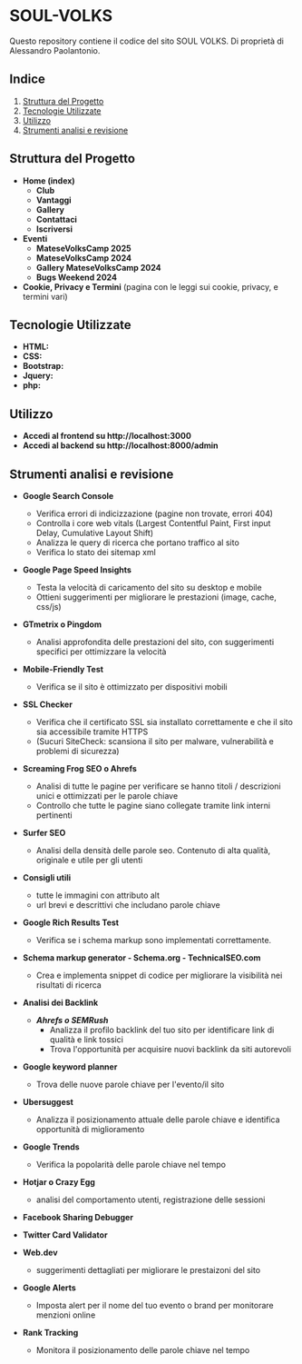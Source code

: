 # SOUL-VOLKS

Questo repository contiene il codice del sito SOUL VOLKS.
Di proprietà di Alessandro Paolantonio.

## Indice

1. [Struttura del Progetto](#struttura-del-progetto)
2. [Tecnologie Utilizzate](#tecnologie-utilizzate)
3. [Utilizzo](#utilizzo)
4. [Strumenti analisi e revisione](#strumenti-analisi-e-revisione)


## Struttura del Progetto

- **Home (index)**
  - **Club**
  - **Vantaggi**
  - **Gallery**
  - **Contattaci**
  - **Iscriversi**
- **Eventi**
  - **MateseVolksCamp 2025**
  - **MateseVolksCamp 2024**
  - **Gallery MateseVolksCamp 2024**
  - **Bugs Weekend 2024**
- **Cookie, Privacy e Termini** (pagina con le leggi sui cookie, privacy, e termini vari)


## Tecnologie Utilizzate

- **HTML:** 
- **CSS:**
- **Bootstrap:** 
- **Jquery:** 
- **php:** 

## Utilizzo
- **Accedi al frontend su http://localhost:3000**
- **Accedi al backend su http://localhost:8000/admin**

## Strumenti analisi e revisione
- **Google Search Console**
  - Verifica errori di indicizzazione (pagine non trovate, errori 404)
  - Controlla i core web vitals (Largest Contentful Paint, First input Delay, Cumulative Layout Shift)
  - Analizza le query di ricerca che portano traffico al sito
  - Verifica lo stato dei sitemap xml
- **Google Page Speed Insights**
  - Testa la velocità di caricamento del sito su desktop e mobile
  - Ottieni suggerimenti per migliorare le prestazioni (image, cache, css/js)
- **GTmetrix o Pingdom**
  - Analisi approfondita delle prestazioni del sito, con suggerimenti specifici per ottimizzare la velocità
- **Mobile-Friendly Test**
  - Verifica se il sito è ottimizzato per dispositivi mobili
- **SSL Checker**
  - Verifica che il certificato SSL sia installato correttamente e che il sito sia accessibile tramite HTTPS
  - (Sucuri SiteCheck: scansiona il sito per malware, vulnerabilità e problemi di sicurezza)

- **Screaming Frog SEO o Ahrefs**
  - Analisi di tutte le pagine per verificare se hanno titoli / descrizioni unici e ottimizzati per le parole chiave
  - Controllo che tutte le pagine siano collegate tramite link interni pertinenti
- **Surfer SEO**
  - Analisi della densità delle parole seo. Contenuto di alta qualità, originale e utile per gli utenti
- **Consigli utili**
  - tutte le immagini con attributo alt
  - url brevi e descrittivi che includano parole chiave

- **Google Rich Results Test**
  - Verifica se i schema markup sono implementati correttamente.
- **Schema markup generator - Schema.org - TechnicalSEO.com**
  - Crea e implementa snippet di codice per migliorare la visibilità nei risultati di ricerca

- **Analisi dei Backlink**
  - ***Ahrefs o SEMRush***
    - Analizza il profilo backlink del tuo sito per identificare link di qualità e link tossici
    - Trova l'opportunità per acquisire nuovi backlink da siti autorevoli

- **Google keyword planner**
  - Trova delle nuove parole chiave per l'evento/il sito
- **Ubersuggest**
  - Analizza il posizionamento attuale delle parole chiave e identifica opportunità di miglioramento
- **Google Trends**
  - Verifica la popolarità delle parole chiave nel tempo

- **Hotjar o Crazy Egg**
  - analisi del comportamento utenti, registrazione delle sessioni

- **Facebook Sharing Debugger**
- **Twitter Card Validator**

- **Web.dev**
  - suggerimenti dettagliati per migliorare le prestaizoni del sito

- **Google Alerts**
  - Imposta alert per il nome del tuo evento o brand per monitorare menzioni online 
- **Rank Tracking**
  - Monitora il posizionamento delle parole chiave nel tempo